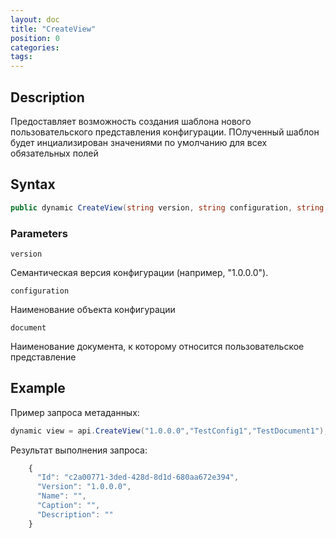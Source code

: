 ```yaml
---
layout: doc
title: "CreateView"
position: 0
categories: 
tags:
---
```


## Description
Предоставляет возможность создания шаблона нового пользовательского представления конфигурации.
ПОлученный шаблон будет инциализирован значениями по умолчанию для всех обязательных полей

## Syntax
```csharp
public dynamic CreateView(string version, string configuration, string document)
```

### Parameters

`version`

Семантическая версия конфигурации (например, "1.0.0.0").

`configuration`

Наименование объекта конфигурации

`document`

Наименование документа, к которому относится пользовательское представление

## Example

Пример запроса метаданных:

```csharp
dynamic view = api.CreateView("1.0.0.0","TestConfig1","TestDocument1");
```

Результат выполнения запроса:

```js
	{
	  "Id": "c2a00771-3ded-428d-8d1d-680aa672e394",
	  "Version": "1.0.0.0",
	  "Name": "",
	  "Caption": "",
	  "Description": ""
	}
```
